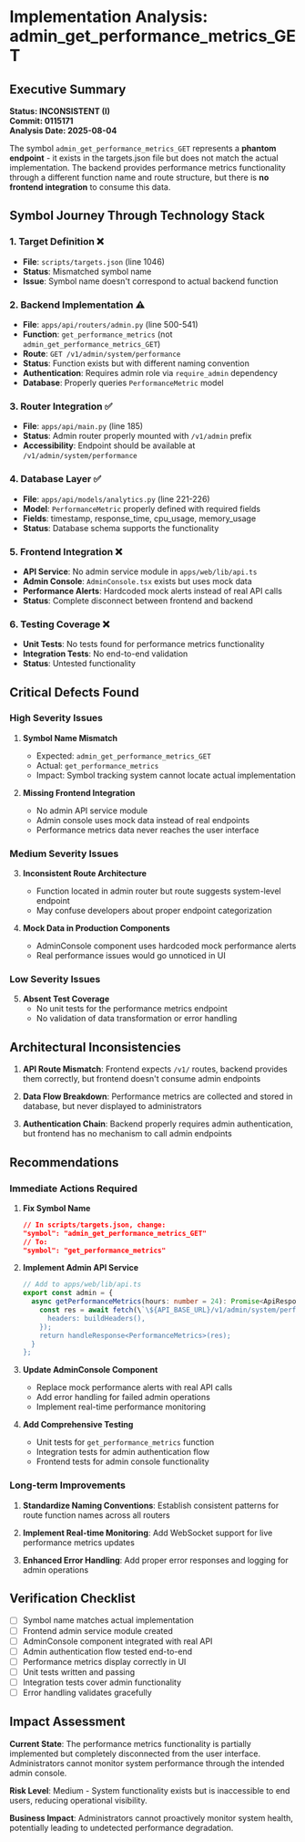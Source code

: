 # Implementation Analysis: admin_get_performance_metrics_GET

## Executive Summary

**Status: INCONSISTENT (I)**  
**Commit: 0115171**  
**Analysis Date: 2025-08-04**

The symbol `admin_get_performance_metrics_GET` represents a **phantom endpoint** - it exists in the targets.json file but does not match the actual implementation. The backend provides performance metrics functionality through a different function name and route structure, but there is **no frontend integration** to consume this data.

## Symbol Journey Through Technology Stack

### 1. **Target Definition** ❌
- **File**: `scripts/targets.json` (line 1046)
- **Status**: Mismatched symbol name
- **Issue**: Symbol name doesn't correspond to actual backend function

### 2. **Backend Implementation** ⚠️
- **File**: `apps/api/routers/admin.py` (line 500-541)
- **Function**: `get_performance_metrics` (not `admin_get_performance_metrics_GET`)
- **Route**: `GET /v1/admin/system/performance`
- **Status**: Function exists but with different naming convention
- **Authentication**: Requires admin role via `require_admin` dependency
- **Database**: Properly queries `PerformanceMetric` model

### 3. **Router Integration** ✅
- **File**: `apps/api/main.py` (line 185)
- **Status**: Admin router properly mounted with `/v1/admin` prefix
- **Accessibility**: Endpoint should be available at `/v1/admin/system/performance`

### 4. **Database Layer** ✅
- **File**: `apps/api/models/analytics.py` (line 221-226)
- **Model**: `PerformanceMetric` properly defined with required fields
- **Fields**: timestamp, response_time, cpu_usage, memory_usage
- **Status**: Database schema supports the functionality

### 5. **Frontend Integration** ❌
- **API Service**: No admin service module in `apps/web/lib/api.ts`
- **Admin Console**: `AdminConsole.tsx` exists but uses mock data
- **Performance Alerts**: Hardcoded mock alerts instead of real API calls
- **Status**: Complete disconnect between frontend and backend

### 6. **Testing Coverage** ❌
- **Unit Tests**: No tests found for performance metrics functionality
- **Integration Tests**: No end-to-end validation
- **Status**: Untested functionality

## Critical Defects Found

### High Severity Issues

1. **Symbol Name Mismatch**
   - Expected: `admin_get_performance_metrics_GET`
   - Actual: `get_performance_metrics`
   - Impact: Symbol tracking system cannot locate actual implementation

2. **Missing Frontend Integration**
   - No admin API service module
   - Admin console uses mock data instead of real endpoints
   - Performance metrics data never reaches the user interface

### Medium Severity Issues

3. **Inconsistent Route Architecture**
   - Function located in admin router but route suggests system-level endpoint
   - May confuse developers about proper endpoint categorization

4. **Mock Data in Production Components**
   - AdminConsole component uses hardcoded mock performance alerts
   - Real performance issues would go unnoticed in UI

### Low Severity Issues

5. **Absent Test Coverage**
   - No unit tests for the performance metrics endpoint
   - No validation of data transformation or error handling

## Architectural Inconsistencies

1. **API Route Mismatch**: Frontend expects `/v1/` routes, backend provides them correctly, but frontend doesn't consume admin endpoints

2. **Data Flow Breakdown**: Performance metrics are collected and stored in database, but never displayed to administrators

3. **Authentication Chain**: Backend properly requires admin authentication, but frontend has no mechanism to call admin endpoints

## Recommendations

### Immediate Actions Required

1. **Fix Symbol Name**
   ```json
   // In scripts/targets.json, change:
   "symbol": "admin_get_performance_metrics_GET"
   // To:
   "symbol": "get_performance_metrics"
   ```

2. **Implement Admin API Service**
   ```typescript
   // Add to apps/web/lib/api.ts
   export const admin = {
     async getPerformanceMetrics(hours: number = 24): Promise<ApiResponse<PerformanceMetrics>> {
       const res = await fetch(\`\${API_BASE_URL}/v1/admin/system/performance?hours=\${hours}\`, {
         headers: buildHeaders(),
       });
       return handleResponse<PerformanceMetrics>(res);
     }
   };
   ```

3. **Update AdminConsole Component**
   - Replace mock performance alerts with real API calls
   - Add error handling for failed admin operations
   - Implement real-time performance monitoring

4. **Add Comprehensive Testing**
   - Unit tests for `get_performance_metrics` function
   - Integration tests for admin authentication flow
   - Frontend tests for admin console functionality

### Long-term Improvements

1. **Standardize Naming Conventions**: Establish consistent patterns for route function names across all routers

2. **Implement Real-time Monitoring**: Add WebSocket support for live performance metrics updates

3. **Enhanced Error Handling**: Add proper error responses and logging for admin operations

## Verification Checklist

- [ ] Symbol name matches actual implementation
- [ ] Frontend admin service module created
- [ ] AdminConsole component integrated with real API
- [ ] Admin authentication flow tested end-to-end
- [ ] Performance metrics display correctly in UI
- [ ] Unit tests written and passing
- [ ] Integration tests cover admin functionality
- [ ] Error handling validates gracefully

## Impact Assessment

**Current State**: The performance metrics functionality is partially implemented but completely disconnected from the user interface. Administrators cannot monitor system performance through the intended admin console.

**Risk Level**: Medium - System functionality exists but is inaccessible to end users, reducing operational visibility.

**Business Impact**: Administrators cannot proactively monitor system health, potentially leading to undetected performance degradation.